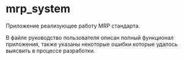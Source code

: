 # mrp_system
Приложение реализующее работу MRP стандарта.

В файле руководство пользователя описан полный функционал приложения, также указаны некоторые ошибки которые удалось выясвить в процессе разработки.
